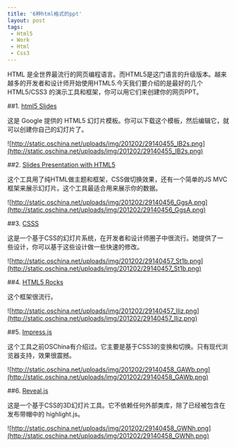 ```yaml
---
title: '6种html格式的ppt'
layout: post
tags:
 - Html5
 - Work
 - Html
 - Css3
---
```


HTML 是全世界最流行的网页编程语言。而HTML5是这门语言的升级版本。越来越多的开发者和设计师开始使用HTML5.今天我们要介绍的是最好的几个 HTML5/CSS3 的演示工具和框架，你可以用它们来创建你的网页PPT。

<!--more-->

##1. [html5 Slides](http://code.google.com/p/html5slides/)

这是 Google 提供的 HTML5 幻灯片模板。你可以下载这个模板，然后编辑它，就可以创建你自己的幻灯片了。

![http://static.oschina.net/uploads/img/201202/29140455_IB2s.png](http://static.oschina.net/uploads/img/201202/29140455_IB2s.png)

##2. [Slides Presentation with HTML5](https://github.com/briancavalier/slides) 

这个工具用了纯HTML做主题和框架，CSS做切换效果，还有一个简单的JS MVC框架来展示幻灯片。这个工具最适合用来展示你的数据。

![http://static.oschina.net/uploads/img/201202/29140456_GgsA.png](http://static.oschina.net/uploads/img/201202/29140456_GgsA.png)

##3. [CSSS](https://github.com/LeaVerou/CSSS) 

这是一个基于CSS的幻灯片系统，在开发者和设计师圈子中很流行。她提供了一些设计，你可以基于这些设计做一些快速的修改。

![http://static.oschina.net/uploads/img/201202/29140457_St1b.png](http://static.oschina.net/uploads/img/201202/29140457_St1b.png)

##4. [HTML5 Rocks](http://slides.html5rocks.com/#title-slide) 

这个框架很流行。

![http://static.oschina.net/uploads/img/201202/29140457_lIiz.png](http://static.oschina.net/uploads/img/201202/29140457_lIiz.png)

##5. [Impress.js](https://github.com/bartaz/impress.js) 

这个工具之前OSChina有介绍过。它主要是基于CSS3的变换和切换。只有现代浏览器支持，效果很震撼。

![http://static.oschina.net/uploads/img/201202/29140458_GAWb.png](http://static.oschina.net/uploads/img/201202/29140458_GAWb.png)

##6. [Reveal.js](https://github.com/hakimel/reveal.js)

这是一个基于CSS的3D幻灯片工具。它不依赖任何外部类库，除了已经被包含在发布带帽中的 highlight.js。

![http://static.oschina.net/uploads/img/201202/29140458_GWNh.png](http://static.oschina.net/uploads/img/201202/29140458_GWNh.png)


